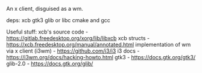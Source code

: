 An x client, disguised as a wm.

deps:
	xcb
	gtk3
	glib or libc
	cmake and gcc


Useful stuff:
    xcb's source code - https://gitlab.freedesktop.org/xorg/lib/libxcb 
    xcb structs - https://xcb.freedesktop.org/manual/annotated.html
    implementation of wm via x client (i3wm) - https://github.com/i3/i3
    i3 docs - https://i3wm.org/docs/hacking-howto.html
    gtk3 - https://docs.gtk.org/gtk3/
    glib-2.0 - https://docs.gtk.org/glib/